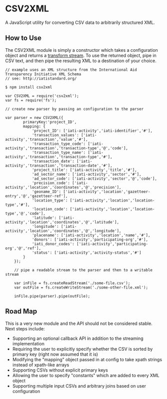 CSV2XML
=======

A JavaScript utility for converting CSV data to arbitrarily structured XML.

How to Use
----------

The CSV2XML module is simply a constructor which takes a configuration object and returns a <a href="http://nodejs.org/api/stream.html#stream_class_stream_transform">transform stream</a>. To use the returned object, pipe in CSV text, and then pipe the resulting XML to a destination of your choice.

    // example uses an XML structure from the International Aid Transparency Initiative XML Schema
    // see: http://iatistandard.org/

    $ npm install csv2xml

    var CSV2XML = require('csv2xml');
    var fs = require('fs');

    // create new parser by passing an configuration to the parser
    
    var parser = new CSV2XML({
			primaryKey:'project_ID',
			mapping: {
				'project_ID': ['iati-activity','iati-identifier','#'],
				'transaction_values': ['iati-activity','transaction','value','#'],
				'transaction_type_code': ['iati-activity','transaction','transaction-type','@','code'],
				'transaction_type_name': ['iati-activity','transaction','transaction-type','#'],
				'transaction_date': ['iati-activity','transaction','transaction-date','#'],
				'project_title': ['iati-activity','title','#'],
				'ad_sector_name': ['iati-activity','sector','#'],
				'ad_sector_code': ['iati-activity','sector','@','code'],
				'precision_code': ['iati-activity','location','coordinates','@','precision'],
				'geoname_ID': ['iati-activity','location','gazetteer-entry','@','gazetteer-ref'],
				'location_type': ['iati-activity','location','location-type','#'],
				'location_code': ['iati-activity','location','location-type','@','code'],
				'latitude': ['iati-activity','location','coordinates','@','latitude'],
				'longitude': ['iati-activity','location','coordinates','@','longitude'],
				'placename': ['iati-activity','location','name','#'],
				'donors': ['iati-activity','participating-org','#'],
				'iati_donor_codes': ['iati-activity','participating-org','@','ref'],
				'status': ['iati-activity','activity-status','#']
			}
		});

		// pipe a readable stream to the parser and then to a writable stream
		
		var inFile = fs.createReadStream('./some-file.csv');
		var outFile = fs.createWriteStream('./some-other-file.xml');

		inFile.pipe(parser).pipe(outFile);

Road Map
---------

This is a very new module and the API should not be considered stable. Next steps include:

* Supporting an optional callback API in addition to the streaming implementation
* Requiring the user to explicitly specify whether the CSV is sorted by primary key (right now assumed that it is)
* Modifying the "mapping" object passed in at config to take xpath strings instead of xpath-like arrays
* Supporting CSVs without explicit primary keys
* Allowing the user to specify "constants" which are added to every XML object
* Supporting multiple input CSVs and arbitrary joins based on user configuration